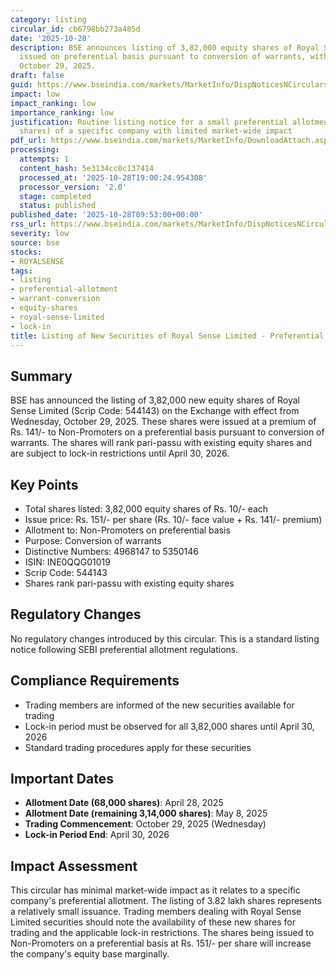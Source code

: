 ```yaml
---
category: listing
circular_id: cb6798bb273a485d
date: '2025-10-28'
description: BSE announces listing of 3,82,000 equity shares of Royal Sense Limited
  issued on preferential basis pursuant to conversion of warrants, with effect from
  October 29, 2025.
draft: false
guid: https://www.bseindia.com/markets/MarketInfo/DispNoticesNCirculars.aspx?Noticeid={946D39C8-BB46-4D15-993E-2CF76596AECE}&noticeno=20251028-6&dt=10/28/2025&icount=6&totcount=64&flag=0
impact: low
impact_ranking: low
importance_ranking: low
justification: Routine listing notice for a small preferential allotment (3.82 lakh
  shares) of a specific company with limited market-wide impact
pdf_url: https://www.bseindia.com/markets/MarketInfo/DownloadAttach.aspx?id=20251028-6&attachedId=
processing:
  attempts: 1
  content_hash: 5e3134cc0c137414
  processed_at: '2025-10-28T19:00:24.954308'
  processor_version: '2.0'
  stage: completed
  status: published
published_date: '2025-10-28T09:53:00+00:00'
rss_url: https://www.bseindia.com/markets/MarketInfo/DispNoticesNCirculars.aspx?Noticeid={946D39C8-BB46-4D15-993E-2CF76596AECE}&noticeno=20251028-6&dt=10/28/2025&icount=6&totcount=64&flag=0
severity: low
source: bse
stocks:
- ROYALSENSE
tags:
- listing
- preferential-allotment
- warrant-conversion
- equity-shares
- royal-sense-limited
- lock-in
title: Listing of New Securities of Royal Sense Limited - Preferential Allotment
---
```


## Summary

BSE has announced the listing of 3,82,000 new equity shares of Royal Sense Limited (Scrip Code: 544143) on the Exchange with effect from Wednesday, October 29, 2025. These shares were issued at a premium of Rs. 141/- to Non-Promoters on a preferential basis pursuant to conversion of warrants. The shares will rank pari-passu with existing equity shares and are subject to lock-in restrictions until April 30, 2026.

## Key Points

- Total shares listed: 3,82,000 equity shares of Rs. 10/- each
- Issue price: Rs. 151/- per share (Rs. 10/- face value + Rs. 141/- premium)
- Allotment to: Non-Promoters on preferential basis
- Purpose: Conversion of warrants
- Distinctive Numbers: 4968147 to 5350146
- ISIN: INE0QQG01019
- Scrip Code: 544143
- Shares rank pari-passu with existing equity shares

## Regulatory Changes

No regulatory changes introduced by this circular. This is a standard listing notice following SEBI preferential allotment regulations.

## Compliance Requirements

- Trading members are informed of the new securities available for trading
- Lock-in period must be observed for all 3,82,000 shares until April 30, 2026
- Standard trading procedures apply for these securities

## Important Dates

- **Allotment Date (68,000 shares)**: April 28, 2025
- **Allotment Date (remaining 3,14,000 shares)**: May 8, 2025
- **Trading Commencement**: October 29, 2025 (Wednesday)
- **Lock-in Period End**: April 30, 2026

## Impact Assessment

This circular has minimal market-wide impact as it relates to a specific company's preferential allotment. The listing of 3.82 lakh shares represents a relatively small issuance. Trading members dealing with Royal Sense Limited securities should note the availability of these new shares for trading and the applicable lock-in restrictions. The shares being issued to Non-Promoters on a preferential basis at Rs. 151/- per share will increase the company's equity base marginally.